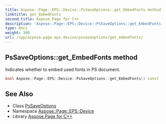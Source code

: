 ```yaml
---
title: Aspose::Page::EPS::Device::PsSaveOptions::get_EmbedFonts method
linktitle: get_EmbedFonts
second_title: Aspose.Page for C++
description: 'Aspose::Page::EPS::Device::PsSaveOptions::get_EmbedFonts method. Indicates whether to embed used fonts in PS document in C++.'
type: docs
weight: 300
url: /cpp/aspose.page.eps.device/pssaveoptions/get_embedfonts/
---
```

## PsSaveOptions::get_EmbedFonts method


Indicates whether to embed used fonts in PS document.

```cpp
bool Aspose::Page::EPS::Device::PsSaveOptions::get_EmbedFonts() const
```

## See Also

* Class [PsSaveOptions](../)
* Namespace [Aspose::Page::EPS::Device](../../)
* Library [Aspose.Page for C++](../../../)
